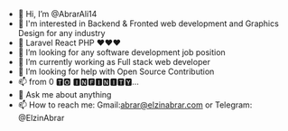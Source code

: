 - 👋 Hi, I’m @AbrarAli14
- 👀 I'm interested in Backend & Fronted web development and Graphics Design for any industry 
- 🌱 Laravel React PHP ❤❤❤
- 💞️ I’m looking for any software development job position 
- 🔭 I’m currently working as Full stack web developer 
- 🤔 I’m looking for help with Open Source Contribution
- 📫 from 0 🆃🅾 🅸🅽🅵🅸🅽🅸🆃🆈...
- 💬 Ask me about anything
- 📫 How to reach me: Gmail:abrar@elzinabrar.com or Telegram: @ElzinAbrar
<!---
AbrarAli14/AbrarAli14 is a ✨ special ✨ repository because its `README.md` (this file) appears on your GitHub profile.
You can click the Preview link to take a look at your changes.
--->
